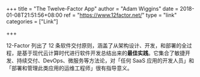 +++
title = "The Twelve-Factor App"
author = "Adam Wiggins"
date = 2018-01-08T21:51:56+08:00
ref = "https://www.12factor.net/"
type = "link"
categories = ["Link"]

+++

12-Factor 列出了 12 条软件交付原则，涵盖了从架构设计、开发，和部署的全过程，是基于现代云计算时代进行软件开发总结出来的**最佳实践**。它集合了敏捷开发、持续交付、DevOps、微服务等方法论，对「任何 SaaS 应用的开发人员」和「部署和管理此类应用的运维工程师」很有指导意义。
